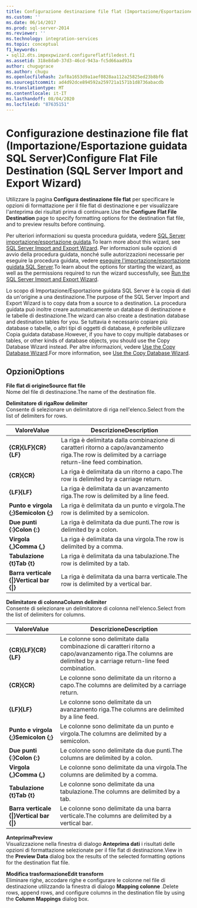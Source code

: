 ```yaml
---
title: Configurazione destinazione file flat (Importazione/Esportazione guidata SQL Server) | Microsoft Docs
ms.custom: ''
ms.date: 06/14/2017
ms.prod: sql-server-2014
ms.reviewer: ''
ms.technology: integration-services
ms.topic: conceptual
f1_keywords:
- sql12.dts.impexpwizard.configureflatfiledest.f1
ms.assetid: 318e8da0-37d3-46cd-943a-fc5d66aad93a
author: chugugrace
ms.author: chugu
ms.openlocfilehash: 2af8a1653d9a1aef0828aa112a25825ed23b8bf6
ms.sourcegitcommit: ad4d92dce894592a259721a1571b1d8736abacdb
ms.translationtype: MT
ms.contentlocale: it-IT
ms.lasthandoff: 08/04/2020
ms.locfileid: "87635151"
---
```

# <a name="configure-flat-file-destination-sql-server-import-and-export-wizard"></a><span data-ttu-id="0f63b-102">Configurazione destinazione file flat (Importazione/Esportazione guidata SQL Server)</span><span class="sxs-lookup"><span data-stu-id="0f63b-102">Configure Flat File Destination (SQL Server Import and Export Wizard)</span></span>
  <span data-ttu-id="0f63b-103">Utilizzare la pagina **Configura destinazione file flat** per specificare le opzioni di formattazione per il file flat di destinazione e per visualizzare l'anteprima dei risultati prima di continuare.</span><span class="sxs-lookup"><span data-stu-id="0f63b-103">Use the **Configure Flat File Destination** page to specify formatting options for the destination flat file, and to preview results before continuing.</span></span>  
  
 <span data-ttu-id="0f63b-104">Per ulteriori informazioni su questa procedura guidata, vedere [SQL Server importazione/esportazione guidata](import-and-export-data-with-the-sql-server-import-and-export-wizard.md).</span><span class="sxs-lookup"><span data-stu-id="0f63b-104">To learn more about this wizard, see [SQL Server Import and Export Wizard](import-and-export-data-with-the-sql-server-import-and-export-wizard.md).</span></span> <span data-ttu-id="0f63b-105">Per informazioni sulle opzioni di avvio della procedura guidata, nonché sulle autorizzazioni necessarie per eseguire la procedura guidata, vedere [eseguire l'importazione/esportazione guidata SQL Server](start-the-sql-server-import-and-export-wizard.md).</span><span class="sxs-lookup"><span data-stu-id="0f63b-105">To learn about the options for starting the wizard, as well as the permissions required to run the wizard successfully, see [Run the SQL Server Import and Export Wizard](start-the-sql-server-import-and-export-wizard.md).</span></span>  
  
 <span data-ttu-id="0f63b-106">Lo scopo di Importazione/Esportazione guidata SQL Server è la copia di dati da un'origine a una destinazione.</span><span class="sxs-lookup"><span data-stu-id="0f63b-106">The purpose of the SQL Server Import and Export Wizard is to copy data from a source to a destination.</span></span> <span data-ttu-id="0f63b-107">La procedura guidata può inoltre creare automaticamente un database di destinazione e le tabelle di destinazione.</span><span class="sxs-lookup"><span data-stu-id="0f63b-107">The wizard can also create a destination database and destination tables for you.</span></span> <span data-ttu-id="0f63b-108">Se tuttavia è necessario copiare più database o tabelle, o altri tipi di oggetti di database, è preferibile utilizzare Copia guidata database.</span><span class="sxs-lookup"><span data-stu-id="0f63b-108">However, if you have to copy multiple databases or tables, or other kinds of database objects, you should use the Copy Database Wizard instead.</span></span> <span data-ttu-id="0f63b-109">Per altre informazioni, vedere [Use the Copy Database Wizard](../../relational-databases/databases/use-the-copy-database-wizard.md).</span><span class="sxs-lookup"><span data-stu-id="0f63b-109">For more information, see [Use the Copy Database Wizard](../../relational-databases/databases/use-the-copy-database-wizard.md).</span></span>  
  
## <a name="options"></a><span data-ttu-id="0f63b-110">Opzioni</span><span class="sxs-lookup"><span data-stu-id="0f63b-110">Options</span></span>  
 <span data-ttu-id="0f63b-111">**File flat di origine**</span><span class="sxs-lookup"><span data-stu-id="0f63b-111">**Source flat file**</span></span>  
 <span data-ttu-id="0f63b-112">Nome del file di destinazione.</span><span class="sxs-lookup"><span data-stu-id="0f63b-112">The name of the destination file.</span></span>  
  
 <span data-ttu-id="0f63b-113">**Delimitatore di riga**</span><span class="sxs-lookup"><span data-stu-id="0f63b-113">**Row delimiter**</span></span>  
 <span data-ttu-id="0f63b-114">Consente di selezionare un delimitatore di riga nell'elenco.</span><span class="sxs-lookup"><span data-stu-id="0f63b-114">Select from the list of delimiters for rows.</span></span>  
  
|<span data-ttu-id="0f63b-115">Valore</span><span class="sxs-lookup"><span data-stu-id="0f63b-115">Value</span></span>|<span data-ttu-id="0f63b-116">Descrizione</span><span class="sxs-lookup"><span data-stu-id="0f63b-116">Description</span></span>|  
|-----------|-----------------|  
|<span data-ttu-id="0f63b-117">**{CR}{LF}**</span><span class="sxs-lookup"><span data-stu-id="0f63b-117">**{CR}{LF}**</span></span>|<span data-ttu-id="0f63b-118">La riga è delimitata dalla combinazione di caratteri ritorno a capo/avanzamento riga.</span><span class="sxs-lookup"><span data-stu-id="0f63b-118">The row is delimited by a carriage return-line feed combination.</span></span>|  
|<span data-ttu-id="0f63b-119">**{CR}**</span><span class="sxs-lookup"><span data-stu-id="0f63b-119">**{CR}**</span></span>|<span data-ttu-id="0f63b-120">La riga è delimitata da un ritorno a capo.</span><span class="sxs-lookup"><span data-stu-id="0f63b-120">The row is delimited by a carriage return.</span></span>|  
|<span data-ttu-id="0f63b-121">**{LF}**</span><span class="sxs-lookup"><span data-stu-id="0f63b-121">**{LF}**</span></span>|<span data-ttu-id="0f63b-122">La riga è delimitata da un avanzamento riga.</span><span class="sxs-lookup"><span data-stu-id="0f63b-122">The row is delimited by a line feed.</span></span>|  
|<span data-ttu-id="0f63b-123">**Punto e virgola {;}**</span><span class="sxs-lookup"><span data-stu-id="0f63b-123">**Semicolon {;}**</span></span>|<span data-ttu-id="0f63b-124">La riga è delimitata da un punto e virgola.</span><span class="sxs-lookup"><span data-stu-id="0f63b-124">The row is delimited by a semicolon.</span></span>|  
|<span data-ttu-id="0f63b-125">**Due punti {:}**</span><span class="sxs-lookup"><span data-stu-id="0f63b-125">**Colon {:}**</span></span>|<span data-ttu-id="0f63b-126">La riga è delimitata da due punti.</span><span class="sxs-lookup"><span data-stu-id="0f63b-126">The row is delimited by a colon.</span></span>|  
|<span data-ttu-id="0f63b-127">**Virgola {,}**</span><span class="sxs-lookup"><span data-stu-id="0f63b-127">**Comma {,}**</span></span>|<span data-ttu-id="0f63b-128">La riga è delimitata da una virgola.</span><span class="sxs-lookup"><span data-stu-id="0f63b-128">The row is delimited by a comma.</span></span>|  
|<span data-ttu-id="0f63b-129">**Tabulazione {t}**</span><span class="sxs-lookup"><span data-stu-id="0f63b-129">**Tab {t}**</span></span>|<span data-ttu-id="0f63b-130">La riga è delimitata da una tabulazione.</span><span class="sxs-lookup"><span data-stu-id="0f63b-130">The row is delimited by a tab.</span></span>|  
|<span data-ttu-id="0f63b-131">**Barra verticale {&#124;}**</span><span class="sxs-lookup"><span data-stu-id="0f63b-131">**Vertical bar {&#124;}**</span></span>|<span data-ttu-id="0f63b-132">La riga è delimitata da una barra verticale.</span><span class="sxs-lookup"><span data-stu-id="0f63b-132">The row is delimited by a vertical bar.</span></span>|  
  
 <span data-ttu-id="0f63b-133">**Delimitatore di colonna**</span><span class="sxs-lookup"><span data-stu-id="0f63b-133">**Column delimiter**</span></span>  
 <span data-ttu-id="0f63b-134">Consente di selezionare un delimitatore di colonna nell'elenco.</span><span class="sxs-lookup"><span data-stu-id="0f63b-134">Select from the list of delimiters for columns.</span></span>  
  
|<span data-ttu-id="0f63b-135">Valore</span><span class="sxs-lookup"><span data-stu-id="0f63b-135">Value</span></span>|<span data-ttu-id="0f63b-136">Descrizione</span><span class="sxs-lookup"><span data-stu-id="0f63b-136">Description</span></span>|  
|-----------|-----------------|  
|<span data-ttu-id="0f63b-137">**{CR}{LF}**</span><span class="sxs-lookup"><span data-stu-id="0f63b-137">**{CR}{LF}**</span></span>|<span data-ttu-id="0f63b-138">Le colonne sono delimitate dalla combinazione di caratteri ritorno a capo/avanzamento riga.</span><span class="sxs-lookup"><span data-stu-id="0f63b-138">The columns are delimited by a carriage return-line feed combination.</span></span>|  
|<span data-ttu-id="0f63b-139">**{CR}**</span><span class="sxs-lookup"><span data-stu-id="0f63b-139">**{CR}**</span></span>|<span data-ttu-id="0f63b-140">Le colonne sono delimitate da un ritorno a capo.</span><span class="sxs-lookup"><span data-stu-id="0f63b-140">The columns are delimited by a carriage return.</span></span>|  
|<span data-ttu-id="0f63b-141">**{LF}**</span><span class="sxs-lookup"><span data-stu-id="0f63b-141">**{LF}**</span></span>|<span data-ttu-id="0f63b-142">Le colonne sono delimitate da un avanzamento riga.</span><span class="sxs-lookup"><span data-stu-id="0f63b-142">The columns are delimited by a line feed.</span></span>|  
|<span data-ttu-id="0f63b-143">**Punto e virgola {;}**</span><span class="sxs-lookup"><span data-stu-id="0f63b-143">**Semicolon {;}**</span></span>|<span data-ttu-id="0f63b-144">Le colonne sono delimitate da un punto e virgola.</span><span class="sxs-lookup"><span data-stu-id="0f63b-144">The columns are delimited by a semicolon.</span></span>|  
|<span data-ttu-id="0f63b-145">**Due punti {:}**</span><span class="sxs-lookup"><span data-stu-id="0f63b-145">**Colon {:}**</span></span>|<span data-ttu-id="0f63b-146">Le colonne sono delimitate da due punti.</span><span class="sxs-lookup"><span data-stu-id="0f63b-146">The columns are delimited by a colon.</span></span>|  
|<span data-ttu-id="0f63b-147">**Virgola {,}**</span><span class="sxs-lookup"><span data-stu-id="0f63b-147">**Comma {,}**</span></span>|<span data-ttu-id="0f63b-148">Le colonne sono delimitate da una virgola.</span><span class="sxs-lookup"><span data-stu-id="0f63b-148">The columns are delimited by a comma.</span></span>|  
|<span data-ttu-id="0f63b-149">**Tabulazione {t}**</span><span class="sxs-lookup"><span data-stu-id="0f63b-149">**Tab {t}**</span></span>|<span data-ttu-id="0f63b-150">Le colonne sono delimitate da una tabulazione.</span><span class="sxs-lookup"><span data-stu-id="0f63b-150">The columns are delimited by a tab.</span></span>|  
|<span data-ttu-id="0f63b-151">**Barra verticale {&#124;}**</span><span class="sxs-lookup"><span data-stu-id="0f63b-151">**Vertical bar {&#124;}**</span></span>|<span data-ttu-id="0f63b-152">Le colonne sono delimitate da una barra verticale.</span><span class="sxs-lookup"><span data-stu-id="0f63b-152">The columns are delimited by a vertical bar.</span></span>|  
  
 <span data-ttu-id="0f63b-153">**Anteprima**</span><span class="sxs-lookup"><span data-stu-id="0f63b-153">**Preview**</span></span>  
 <span data-ttu-id="0f63b-154">Visualizzazione nella finestra di dialogo **Anteprima dati** i risultati delle opzioni di formattazione selezionate per il file flat di destinazione.</span><span class="sxs-lookup"><span data-stu-id="0f63b-154">View in the **Preview Data** dialog box the results of the selected formatting options for the destination flat file.</span></span>  
  
 <span data-ttu-id="0f63b-155">**Modifica trasformazione**</span><span class="sxs-lookup"><span data-stu-id="0f63b-155">**Edit transform**</span></span>  
 <span data-ttu-id="0f63b-156">Eliminare righe, accodare righe e configurare le colonne nel file di destinazione utilizzando la finestra di dialogo **Mapping colonne** .</span><span class="sxs-lookup"><span data-stu-id="0f63b-156">Delete rows, append rows, and configure columns in the destination file by using the **Column Mappings** dialog box.</span></span>  
  
  
